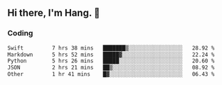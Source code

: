 ## Hi there, I'm Hang. 👋

### Coding

<!--START_SECTION:waka-->

```txt
Swift         7 hrs 38 mins   ███████▒░░░░░░░░░░░░░░░░░   28.92 %
Markdown      5 hrs 52 mins   █████▓░░░░░░░░░░░░░░░░░░░   22.24 %
Python        5 hrs 26 mins   █████░░░░░░░░░░░░░░░░░░░░   20.60 %
JSON          2 hrs 21 mins   ██▒░░░░░░░░░░░░░░░░░░░░░░   08.92 %
Other         1 hr 41 mins    █▓░░░░░░░░░░░░░░░░░░░░░░░   06.43 %
```

<!--END_SECTION:waka-->
